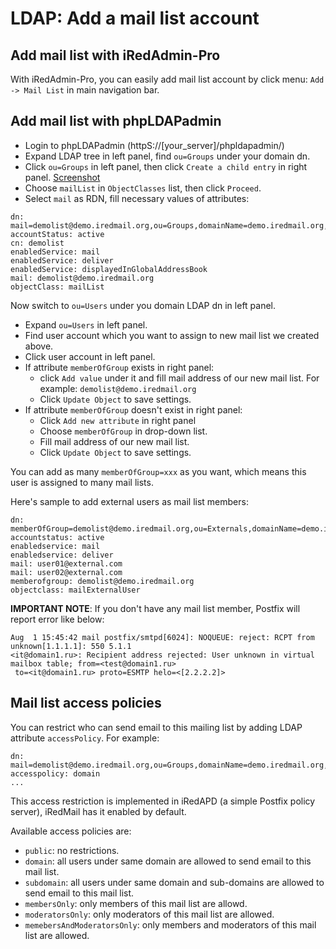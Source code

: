 # LDAP: Add a mail list account

## Add mail list with iRedAdmin-Pro

With iRedAdmin-Pro, you can easily add mail list account by click menu:
`Add -> Mail List` in main navigation bar.

## Add mail list with phpLDAPadmin

* Login to phpLDAPadmin (httpS://[your_server]/phpldapadmin/)
* Expand LDAP tree in left panel, find `ou=Groups` under your domain dn.
* Click `ou=Groups` in left panel, then click `Create a child entry` in right
panel. [Screenshot](http://screenshots.iredmail.googlecode.com/hg/iredmail/phpldapadmin/create_maillist_ou_groups.png)
* Choose `mailList` in `ObjectClasses` list, then click `Proceed`.
* Select `mail` as RDN, fill necessary values of attributes:

```
dn: mail=demolist@demo.iredmail.org,ou=Groups,domainName=demo.iredmail.org,o=domains,dc=iredmail,dc=org
accountStatus: active
cn: demolist
enabledService: mail
enabledService: deliver
enabledService: displayedInGlobalAddressBook
mail: demolist@demo.iredmail.org
objectClass: mailList
```

Now switch to `ou=Users` under you domain LDAP dn in left panel.

* Expand `ou=Users` in left panel.
* Find user account which you want to assign to new mail list we created above.
* Click user account in left panel.
* If attribute `memberOfGroup` exists in right panel:
	* click `Add value` under it and fill mail address of our new mail list. For example: `demolist@demo.iredmail.org`
	* Click `Update Object` to save settings.
* If attribute `memberOfGroup` doesn't exist in right panel:
	* Click `Add new attribute` in right panel
	* Choose `memberOfGroup` in drop-down list.
	* Fill mail address of our new mail list.
	* Click `Update Object` to save settings.

You can add as many `memberOfGroup=xxx` as you want, which means this user is assigned to many mail lists.

Here's sample to add external users as mail list members:

```
dn: memberOfGroup=demolist@demo.iredmail.org,ou=Externals,domainName=demo.iredmail.org,o=domains,dc=iredmail,dc=org
accountstatus: active
enabledservice: mail
enabledservice: deliver
mail: user01@external.com
mail: user02@external.com
memberofgroup: demolist@demo.iredmail.org
objectclass: mailExternalUser
```

__IMPORTANT NOTE__: If you don't have any mail list member, Postfix will report error like below:

```
Aug  1 15:45:42 mail postfix/smtpd[6024]: NOQUEUE: reject: RCPT from unknown[1.1.1.1]: 550 5.1.1
<it@domain1.ru>: Recipient address rejected: User unknown in virtual mailbox table; from=<test@domain1.ru>
 to=<it@domain1.ru> proto=ESMTP helo=<[2.2.2.2]>
```

## Mail list access policies

You can restrict who can send email to this mailing list by adding LDAP attribute `accessPolicy`. For example:

```
dn: mail=demolist@demo.iredmail.org,ou=Groups,domainName=demo.iredmail.org,o=domains,dc=iredmail,dc=org
accesspolicy: domain
...
```

This access restriction is implemented in iRedAPD (a simple Postfix policy
server), iRedMail has it enabled by default.

Available access policies are:

* `public`: no restrictions.
* `domain`: all users under same domain are allowed to send email to this mail list.
* `subdomain`: all users under same domain and sub-domains are allowed to send email to this mail list.
* `membersOnly`: only members of this mail list are allowd.
* `moderatorsOnly`: only moderators of this mail list are allowed.
* `memebersAndModeratorsOnly`: only members and moderators of this mail list are allowed.
